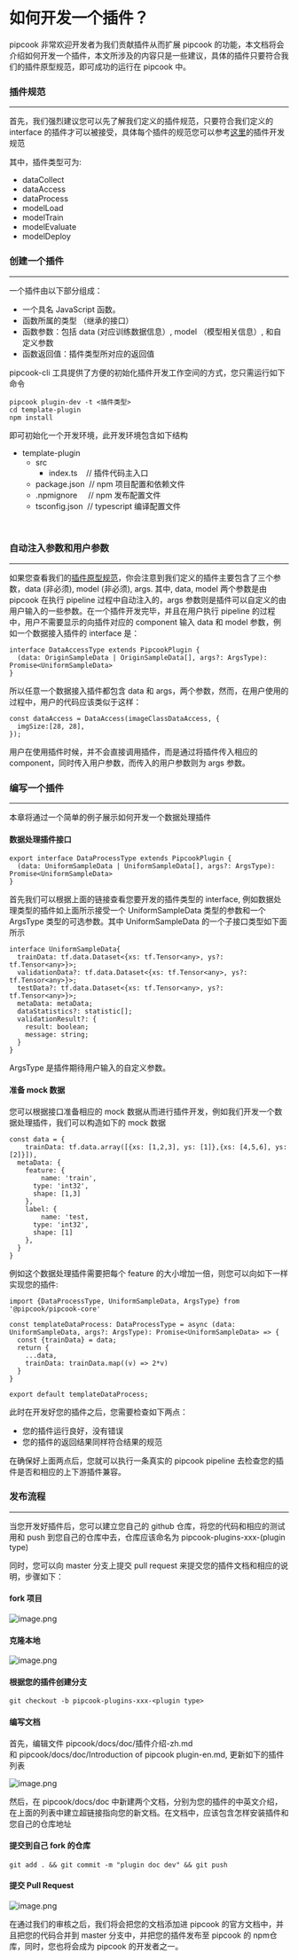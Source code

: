 # 如何开发一个插件？

pipcook 非常欢迎开发者为我们贡献插件从而扩展 pipcook 的功能，本文档将会介绍如何开发一个插件，本文所涉及的内容只是一些建议，具体的插件只要符合我们的插件原型规范，即可成功的运行在 pipcook 中。


<a name="ff93a5f0"></a>
### 插件规范

---

首先，我们强烈建议您可以先了解我们定义的插件规范，只要符合我们定义的 interface 的插件才可以被接受，具体每个插件的规范您可以参考[这里](https://alibaba.github.io/pipcook/doc/%E5%BC%80%E5%8F%91%E8%80%85%E6%89%8B%E5%86%8C-zh)的插件开发规范

其中，插件类型可为:

- dataCollect
- dataAccess
- dataProcess
- modelLoad
- modelTrain
- modelEvaluate
- modelDeploy

<a name="bf4fba37"></a>
### 创建一个插件

---

一个插件由以下部分组成：

- 一个具名 JavaScript 函数。
- 函数所属的类型 （继承的接口）
- 函数参数：包括 data (对应训练数据信息）, model （模型相关信息）, 和自定义参数
- 函数返回值：插件类型所对应的返回值

pipcook-cli 工具提供了方便的初始化插件开发工作空间的方式，您只需运行如下命令

```
pipcook plugin-dev -t <插件类型>
cd template-plugin
npm install
```


即可初始化一个开发环境，此开发环境包含如下结构

- template-plugin
  - src
    - index.ts    // 插件代码主入口
  - package.json  // npm 项目配置和依赖文件
  - .npmignore     // npm 发布配置文件
  - tsconfig.json  // typescript 编译配置文件


<br />

<a name="5AOjl"></a>
### 自动注入参数和用户参数

---

如果您查看我们的[插件原型规范](https://alibaba.github.io/pipcook/doc/%E5%BC%80%E5%8F%91%E8%80%85%E6%89%8B%E5%86%8C-zh)，你会注意到我们定义的插件主要包含了三个参数，data (非必须), model (非必须), args. 其中, data, model 两个参数是由 pipcook 在执行 pipeline 过程中自动注入的，args 参数则是插件可以自定义的由用户输入的一些参数。在一个插件开发完毕，并且在用户执行 pipeline 的过程中，用户不需要显示的向插件对应的 component 输入 data 和 model 参数，例如一个数据接入插件的 interface 是：

```
interface DataAccessType extends PipcookPlugin {
  (data: OriginSampleData | OriginSampleData[], args?: ArgsType): Promise<UniformSampleData>
}
```

所以任意一个数据接入插件都包含 data 和 args，两个参数，然而，在用户使用的过程中，用户的代码应该类似于这样：

```
const dataAccess = DataAccess(imageClassDataAccess, {
  imgSize:[28, 28],
});
```

用户在使用插件时候，并不会直接调用插件，而是通过将插件传入相应的 component，同时传入用户参数，而传入的用户参数则为 args 参数。

<a name="doESO"></a>
### 编写一个插件

---

本章将通过一个简单的例子展示如何开发一个数据处理插件
<a name="fdRb0"></a>
#### 数据处理插件接口

```
export interface DataProcessType extends PipcookPlugin {
  (data: UniformSampleData | UniformSampleData[], args?: ArgsType): Promise<UniformSampleData>
}
```

首先我们可以根据上面的链接查看您要开发的插件类型的 interface, 例如数据处理类型的插件如上面所示接受一个 UniformSampleData 类型的参数和一个 ArgsType 类型的可选参数。其中 UniformSampleData 的一个子接口类型如下面所示

```
interface UniformSampleData{
  trainData: tf.data.Dataset<{xs: tf.Tensor<any>, ys?: tf.Tensor<any>}>;
  validationData?: tf.data.Dataset<{xs: tf.Tensor<any>, ys?: tf.Tensor<any>}>;
  testData?: tf.data.Dataset<{xs: tf.Tensor<any>, ys?: tf.Tensor<any>}>;
  metaData: metaData;
  dataStatistics?: statistic[];
  validationResult?: {
    result: boolean;
    message: string;
  }
}
```

ArgsType 是插件期待用户输入的自定义参数。

<a name="unEcd"></a>
#### 准备 mock 数据
您可以根据接口准备相应的 mock 数据从而进行插件开发，例如我们开发一个数据处理插件，我们可以构造如下的 mock 数据

```
const data = {
	trainData: tf.data.array([{xs: [1,2,3], ys: [1]},{xs: [4,5,6], ys: [2]}]),
  metaData: {
    feature: {
    	name: 'train',
      type: 'int32',
      shape: [1,3]
    },
    label: {
    	name: 'test,
      type: 'int32',
      shape: [1]
    },
  }
}
```

例如这个数据处理插件需要把每个 feature 的大小增加一倍，则您可以向如下一样实现您的插件:

```
import {DataProcessType, UniformSampleData, ArgsType} from '@pipcook/pipcook-core'

const templateDataProcess: DataProcessType = async (data: UniformSampleData, args?: ArgsType): Promise<UniformSampleData> => {
  const {trainData} = data;
  return {
  	...data,
    trainData: trainData.map((v) => 2*v)
  }
}

export default templateDataProcess;
```

此时在开发好您的插件之后，您需要检查如下两点：

- 您的插件运行良好，没有错误
- 您的插件的返回结果同样符合结果的规范

在确保好上面两点后，您就可以执行一条真实的 pipcook pipeline 去检查您的插件是否和相应的上下游插件兼容。

<a name="CQJZ0"></a>
### 发布流程

---

当您开发好插件后，您可以建立您自己的 github 仓库，将您的代码和相应的测试用和 push 到您自己的仓库中去，仓库应该命名为 pipcook-plugins-xxx-(plugin type)

同时，您可以向 master 分支上提交 pull request 来提交您的插件文档和相应的说明，步骤如下：

<a name="C8oUt"></a>
#### fork 项目
![image.png](https://cdn.nlark.com/yuque/0/2020/png/654014/1580538912983-a2f236f1-454f-4d17-be67-a1c88fb42f1a.png#align=left&display=inline&height=179&name=image.png&originHeight=358&originWidth=2006&size=219404&status=done&style=none&width=1003)

<a name="0prlf"></a>
#### 克隆本地
![image.png](https://cdn.nlark.com/yuque/0/2020/png/654014/1580538946503-934368a7-9e53-403e-9299-9d6bfa707493.png#align=left&display=inline&height=184&name=image.png&originHeight=424&originWidth=828&size=176376&status=done&style=none&width=359)

<a name="qadiP"></a>
#### 根据您的插件创建分支

```
git checkout -b pipcook-plugins-xxx-<plugin type>
```

<a name="rSehE"></a>
#### 编写文档
首先，编辑文件 pipcook/docs/doc/插件介绍-zh.md 和 pipcook/docs/doc/Introduction of pipcook plugin-en.md, 更新如下的插件列表

![image.png](https://cdn.nlark.com/yuque/0/2020/png/654014/1580539222364-f158701f-c01a-48e5-b744-49aee210f91b.png#align=left&display=inline&height=238&name=image.png&originHeight=700&originWidth=1454&size=516382&status=done&style=none&width=494)

然后，在 pipcook/docs/doc 中新建两个文档，分别为您的插件的中英文介绍，在上面的列表中建立超链接指向您的新文档。在文档中，应该包含怎样安装插件和您自己的仓库地址

<a name="slBaM"></a>
#### 提交到自己 fork 的仓库

```
git add . && git commit -m "plugin doc dev" && git push
```

<a name="v8XsX"></a>
#### 提交 Pull Request

![image.png](https://cdn.nlark.com/yuque/0/2020/png/654014/1580539335805-714c29f9-9901-4bca-b16f-b98dde74a608.png#align=left&display=inline&height=86&name=image.png&originHeight=172&originWidth=1318&size=131735&status=done&style=none&width=659)

在通过我们的审核之后，我们将会把您的文档添加进 pipcook 的官方文档中，并且把您的代码合并到 master 分支中，并把您的插件发布至 pipcook 的 npm仓库，同时，您也将会成为 pipcook 的开发者之一。

